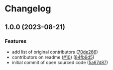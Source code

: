# Changelog

## 1.0.0 (2023-08-21)


### Features

* add list of original contributors ([70de266](https://github.com/cuckoointernet/logger-nodejs/commit/70de266d0247a61ae06ebde1421243315ac443ff))
* contributors on readme ([#10](https://github.com/cuckoointernet/logger-nodejs/issues/10)) ([84fb9d5](https://github.com/cuckoointernet/logger-nodejs/commit/84fb9d54d9a6cae4d0e008e77f08fae06a266566))
* initial commit of open sourced code ([5a67d87](https://github.com/cuckoointernet/logger-nodejs/commit/5a67d871fa004680f7d67034fa26e261748f0113))
